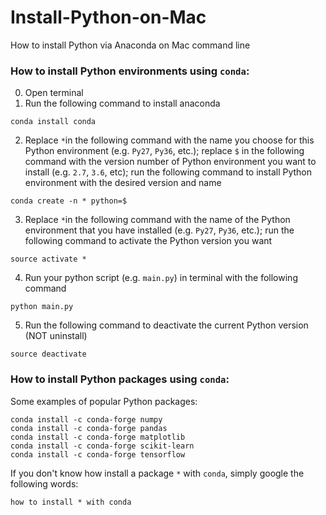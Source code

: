 # Install-Python-on-Mac
How to install Python via Anaconda on Mac command line

### How to install Python environments using `conda`:
0. Open terminal
1. Run the following command to install anaconda
```
conda install conda
```
2. Replace `*`in the following command with the name you choose for this Python environment (e.g. `Py27`, `Py36`, etc.); replace `$` in the following command with the version number of Python environment you want to install (e.g. `2.7`, `3.6`, etc); run the following command to install Python environment with the desired version and name
```
conda create -n * python=$
```
3. Replace `*`in the following command with the name of the Python environment that you have installed (e.g. `Py27`, `Py36`, etc.); run the following command to activate the Python version you want
```
source activate *
```
4. Run your python script (e.g. `main.py`) in terminal with the following command
```
python main.py
```
5. Run the following command to deactivate the current Python version (NOT uninstall)
```
source deactivate
```

### How to install Python packages using `conda`:
Some examples of popular Python packages:
```
conda install -c conda-forge numpy
conda install -c conda-forge pandas
conda install -c conda-forge matplotlib
conda install -c conda-forge scikit-learn
conda install -c conda-forge tensorflow
```
If you don't know how install a package `*` with `conda`, simply google the following words:
```
how to install * with conda
```
